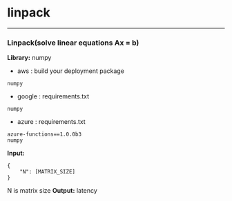 # linpack
-----------------------
### Linpack(solve linear equations Ax = b)

**Library:** numpy

+ aws : build your deployment package
```$xslt
numpy
```
+ google : requirements.txt
```$xslt
numpy
```
+ azure : requirements.txt
```$xslt
azure-functions==1.0.0b3
numpy
```
**Input:**
```$xslt
{
    "N": [MATRIX_SIZE]
}
```
N is matrix size
**Output:** latency



